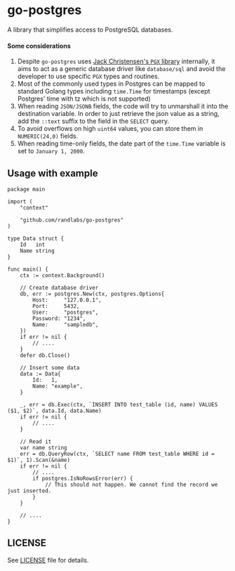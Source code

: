 # go-postgres

A library that simplifies access to PostgreSQL databases.

#### Some considerations

1. Despite `go-postgres` uses [Jack Christensen's `PGX` library](https://github.com/jackc/pgx) internally,
   it aims to act as a generic database driver like `database/sql` and avoid the developer to use specific
   `PGX` types and routines.
2. Most of the commonly used types in Postgres can be mapped to standard Golang types including `time.Time`
   for timestamps (except Postgres' time with tz which is not supported)
3. When reading `JSON/JSONB` fields, the code will try to unmarshall it into the destination variable. In
   order to just retrieve the json value as a string, add the `::text` suffix to the field in the `SELECT`
   query.
4. To avoid overflows on high `uint64` values, you can store them in `NUMERIC(24,0)` fields.
5. When reading time-only fields, the date part of the `time.Time` variable is set to `January 1, 2000`.

## Usage with example

```golang
package main

import (
	"context"

	"github.com/randlabs/go-postgres"
)

type Data struct {
	Id   int
	Name string
}

func main() {
	ctx := context.Background()

	// Create database driver
	db, err := postgres.New(ctx, postgres.Options{
		Host:     "127.0.0.1",
		Port:     5432,
		User:     "postgres",
		Password: "1234",
		Name:     "sampledb",
	})
	if err != nil {
		// ....
	}
	defer db.Close()

	// Insert some data
	data := Data{
		Id:   1,
		Name: "example",
	}

	_, err = db.Exec(ctx, `INSERT INTO test_table (id, name) VALUES ($1, $2)`, data.Id, data.Name)
	if err != nil {
		// ....
	}

	// Read it
	var name string
	err = db.QueryRow(ctx, `SELECT name FROM test_table WHERE id = $1)`, 1).Scan(&name)
	if err != nil {
		// ....
		if postgres.IsNoRowsError(err) {
			// This should not happen. We cannot find the record we just inserted.
		}
	}

	// ....
}
```

## LICENSE

See [LICENSE](/LICENSE) file for details.

